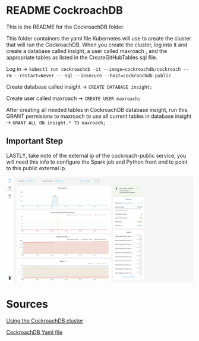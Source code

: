 # README CockroachDB
This is the README for the CockroachDB folder.

This folder containers the yaml file Kubernetes will use to create the cluster that will run the CockroachDB.
When you create the cluster, log into it and create a database called insight, a user called maxroach 
, and the appropriate tables as listed in the CreateGitHubTables sql file. 

Log in -> ```kubectl run cockroachdb -it --image=cockroachdb/cockroach --rm --restart=Never -- sql --insecure --host=cockroachdb-public```

Create database called insight -> ```CREATE DATABASE insight;```

Create user called maxroach -> ```CREATE USER maxroach;```

After creating all needed tables in CockroachDB database insight, run this. 
GRANT permisions to maxroach to use all current tables in database insight -> ```GRANT ALL ON insight.* TO maxroach;```

## Important Step
LASTLY, take note of the external ip of the cockroach-public service, you will need this info to configure 
the Spark job and Python front end to point to this public external ip. 

![CockroachDB](../picAssets/Cockroach.png)

# Sources
[Using the CockroachDB cluster](https://www.cockroachlabs.com/blog/running-cockroachdb-on-kubernetes/)

[CockroachDB Yaml file](https://github.com/kubernetes/examples/blob/master/staging/cockroachdb/cockroachdb-statefulset.yaml)
